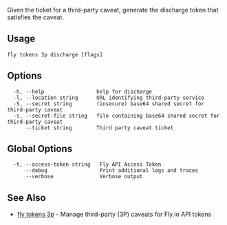 Given the ticket for a third-party caveat, generate the discharge token
that satisfies the caveat.

## Usage
~~~
fly tokens 3p discharge [flags]
~~~

## Options

~~~
  -h, --help                 help for discharge
  -l, --location string      URL identifying third-party service
  -S, --secret string        (insecure) base64 shared secret for third-party caveat
  -s, --secret-file string   file containing base64 shared secret for third-party caveat
      --ticket string        Third party caveat ticket
~~~

## Global Options

~~~
  -t, --access-token string   Fly API Access Token
      --debug                 Print additional logs and traces
      --verbose               Verbose output
~~~

## See Also

* [fly tokens 3p](/docs/flyctl/fly-tokens-3p/)	 - Manage third-party (3P) caveats for Fly.io API tokens

